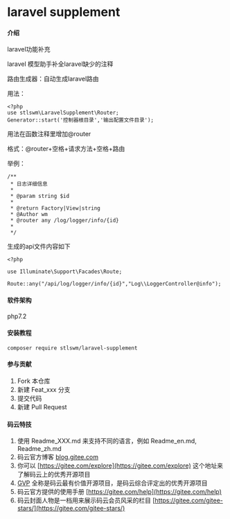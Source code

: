 # laravel supplement

#### 介绍
laravel功能补充

laravel 模型助手补全laravel缺少的注释

路由生成器：自动生成laravel路由

用法：

```
<?php
use stlswm\LaravelSupplement\Router;
Generator::start('控制器根目录','输出配置文件目录');
```

用法在函数注释里增加@router
 
格式：@router+空格+请求方法+空格+路由

举例：
```
/**
 * 日志详细信息
 *
 * @param string $id
 *
 * @return Factory|View|string
 * @Author wm
 * @router any /log/logger/info/{id}
 *
 */
``` 
 
生成的api文件内容如下

```
<?php

use Illuminate\Support\Facades\Route;

Route::any("/api/log/logger/info/{id}","Log\\LoggerController@info");
```

#### 软件架构
php7.2


#### 安装教程

```
composer require stlswm/laravel-supplement
```

#### 参与贡献

1. Fork 本仓库
2. 新建 Feat_xxx 分支
3. 提交代码
4. 新建 Pull Request


#### 码云特技

1. 使用 Readme\_XXX.md 来支持不同的语言，例如 Readme\_en.md, Readme\_zh.md
2. 码云官方博客 [blog.gitee.com](https://blog.gitee.com)
3. 你可以 [https://gitee.com/explore](https://gitee.com/explore) 这个地址来了解码云上的优秀开源项目
4. [GVP](https://gitee.com/gvp) 全称是码云最有价值开源项目，是码云综合评定出的优秀开源项目
5. 码云官方提供的使用手册 [https://gitee.com/help](https://gitee.com/help)
6. 码云封面人物是一档用来展示码云会员风采的栏目 [https://gitee.com/gitee-stars/](https://gitee.com/gitee-stars/)